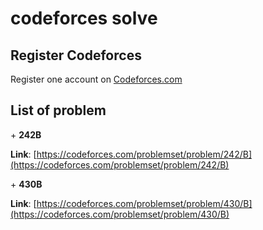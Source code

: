 # codeforces solve

## Register Codeforces

Register one account on [Codeforces.com](https://codeforces.com/)

## List of problem

\+ **242B**

**Link**: [https://codeforces.com/problemset/problem/242/B](https://codeforces.com/problemset/problem/242/B)

\+ **430B**

**Link**: [https://codeforces.com/problemset/problem/430/B](https://codeforces.com/problemset/problem/430/B)